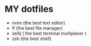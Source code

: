 # MY dotfiles 
- nvim (the best text editor)
- lf (the best file manager)
- zellij ( the best terminal multiplexer )
- zsh (the best shell)
  
